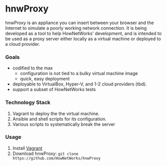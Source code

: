 ﻿# hnwProxy

hnwProxy is an appliance you can insert between your browser and the Internet to simulate a poorly working network connection. It is being developed as a tool to help HowNetWorks' development, and is intended to be used as a proxy server either locally as a virtual machine or deployed to a cloud provider.

### Goals
 * codified to the max
   * configuration is not tied to a bulky virtual machine image
   * quick, easy deployment
 * deployable to VirtualBox, Hyper-V, and 1-2 cloud providers (tbd).
 * support a subset of HowNetWorks tests
 
### Technology Stack

1. Vagrant to deploy the the virtual machine.
2. Ansible and shell scripts for its configuration. 
3. Various scripts to systematically break the server

### Usage

1. Install [Vagrant](https://www.vagrantup.com/downloads.html)
2. Download hnwProxy: `git clone https://github.com/HowNetWorks/hnwProxy`
